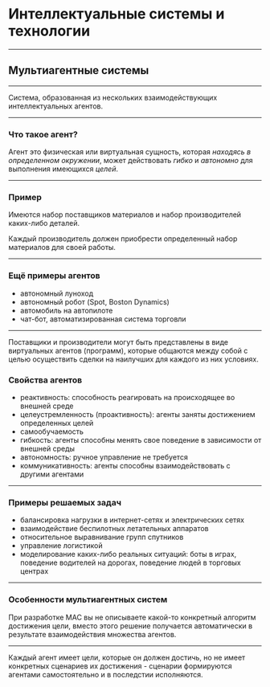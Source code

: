 <style type="text/css">
.reveal h1 {
  font-size: 2em;
}
</style>

# Интеллектуальные системы и технологии

---

## Мультиагентные системы

---

Система, образованная из нескольких взаимодействующих интеллектуальных агентов.

----

### Что такое агент?

Агент это физическая или виртуальная сущность, которая _находясь в определенном окружении_, может действовать _гибко_ и _автономно_ для выполнения имеющихся _целей_.

----

### Пример

Имеются набор поставщиков материалов и набор производителей каких-либо деталей.

Каждый производитель должен приобрести определенный набор материалов для своей работы.

----

### Ещё примеры агентов

- автономный луноход
- автономный робот (Spot, Boston Dynamics)
- автомобиль на автопилоте
- чат-бот, автоматизированная система торговли

----

Поставщики и производители могут быть представлены в виде виртуальных агентов (программ), которые общаются между собой с целью осуществить сделки на наилучших для каждого из них условиях.

### Свойства агентов

- реактивность: способность реагировать на происходящее во внешней среде
- целеустремленность (проактивность): агенты заняты достижением определенных целей
- самообучаемость
- гибкость: агенты способны менять свое поведение в зависимости от внешней среды
- автономность: ручное управление не требуется
- коммуникативность: агенты способны взаимодействовать с другими агентами

----

### Примеры решаемых задач

- балансировка нагрузки в интернет-сетях и электрических сетях
- взаимодействие беспилотных летательных аппаратов
- относительное выравнивание групп спутников
- управление логистикой
- моделирование каких-либо реальных ситуаций: боты в играх, поведение водителей на дорогах, поведение людей в торговых центрах

---

### Особенности мультиагентных систем

При разработке МАС вы не описываете какой-то конкретный алгоритм достижения цели, вместо этого решение получается автоматически в результате взаимодействия множества агентов.

----

Каждый агент имеет цели, которые он должен достичь, но не имеет конкретных сценариев их достижения - сценарии формируются агентами самостоятельно и в последстии исполняются.
